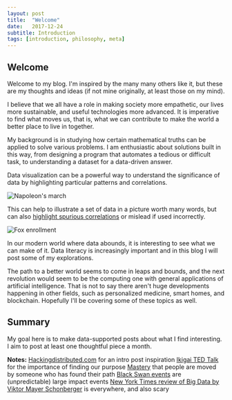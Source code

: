 ```yaml
---
layout: post
title:  "Welcome"
date:   2017-12-24
subtitle: Introduction
tags: [introduction, philosophy, meta]
---
```


## Welcome

Welcome to my blog. I'm inspired by the many many others like it, but these are my thoughts and ideas (if not mine originally, at least those on my mind).

I believe that we all have a role in making society more empathetic, our lives more sustainable, and useful technologies more advanced. It is imperative to find what moves us, that is, what we can contribute to make the world a better place to live in together. 

My background is in studying how certain mathematical truths can be applied to solve various problems. I am enthusiastic about solutions built in this way, from designing a program that automates a tedious or difficult task, to understanding a dataset for a data-driven answer.

Data visualization can be a powerful way to understand the significance of data by highlighting particular patterns and correlations. 

![Napoleon's march](https://www.edwardtufte.com/tufte/graphics/minard_lg.gif)

This can help to illustrate a set of data in a picture worth many words, but can also [highlight spurious correlations](http://www.tylervigen.com/spurious-correlations) or mislead if used incorrectly.

![Fox enrollment](https://am14.akamaized.net/med/cnt/uploads/2014/04/Screen-Shot-2014-03-31-at-4.30.19-PM.png)

In our modern world where data abounds, it is interesting to see what we can make of it. Data literacy is increasingly important and in this blog I will post some of my explorations. 

The path to a better world seems to come in leaps and bounds, and the next revolution would seem to be the computing one with general applications of artificial intelligence. That is not to say there aren't huge developments happening in other fields, such as personalized medicine, smart homes, and blockchain. Hopefully I'll be covering some of these topics as well.

## Summary

My goal here is to make data-supported posts about what I find interesting. I aim to post at least one thoughtful piece a month.


**Notes:**
[Hackingdistributed.com](http://hackingdistributed.com/2013/01/17/intro/) for an intro post inspiration
[Ikigai TED Talk](https://www.ted.com/talks/dan_buettner_how_to_live_to_be_100/up-next) for the importance of finding our purpose
[Mastery](https://en.wikipedia.org/wiki/Mastery_(book)) that people are moved by someone who has found their path
[Black Swan events](https://en.wikipedia.org/wiki/Black_swan_theory) are (unpredictable) large impact events 
[New York Times review of Big Data by Viktor Mayer Schonberger](http://www.nytimes.com/2013/06/11/books/big-data-by-viktor-mayer-schonberger-and-kenneth-cukier.html) is everywhere, and also scary